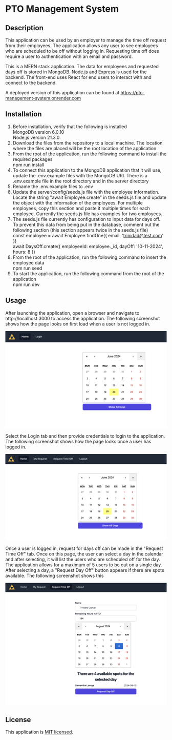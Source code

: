 # PTO Management System

## Description

This application can be used by an employer to manage the time off request from their employees.  The application allows any user to see employees who are scheduled to be off without logging in.  Requesting time off does require a user to authentication with an email and password.

This is a MERN stack application.  The data for employees and requested days off is stored in MongoDB.  Node.js and Express is used for the backend.  The front-end uses React for end users to interact with and connect to the backend.

A deployed version of this application can be found at https://pto-management-system.onrender.com

## Installation

1.  Before installation, verify that the following is installed
    <br />MongoDB version 6.0.10
    <br />Node.js version 21.3.0
2.  Download the files from the repository to a local machine.  The location where the files are placed will be the root location of the application
3.  From the root of the application, run the following command to install the required packages
    <br />npm run install
4.  To connect this application to the MongoDB application that it will use, update the .env.example files with the MongoDB URI.  There is a .env.example file in the root directory and in the server directory
5.  Rename the .env.example files to .env
6.  Update the server/config/seeds.js file with the employee information.  Locate the string "await Employee.create" in the seeds.js file and update the object with the information of the employees.  For multiple employees, copy this section and paste it multiple times for each employee.  Currently the seeds.js file has examples for two employees.
7.  The seeds.js file currently has configuration to input data for days off.  To prevent this data from being put in the database, comment out the following section (this section appears twice in the seeds.js file)
    <br />const employee = await Employee.findOne({ email: 'trinidad@test.com' })
    <br />await DaysOff.create({
        employeeId: employee._id,
        dayOff: '10-11-2024',
        hours: 8
    })
8.  From the root of the application, run the following command to insert the employee data
    <br />npm run seed
9.  To start the application, run the following command from the root of the application
    <br />npm run dev


## Usage

After launching the application, open a browser and navigate to http://localhost:3000 to access the application.  The following screenshot shows how the page looks on first load when a user is not logged in.

![home page with user logged out](assets/images/HomePageNoLogin.png)

Select the Login tab and then provide credentials to login to the application.  The following screenshot shows how the page looks once a user has logged in.

![home page with user logged in](assets/images/HomePageLoggedIn.png)

Once a user is logged in, request for days off can be made in the "Request Time Off" tab.  Once on this page, the user can select a day in the calendar and after selecting, it will list the users who are scheduled off for the day.  The application allows for a maximum of 5 users to be out on a single day.  After selecting a day, a "Request Day Off" button appears if there are spots available.  The following screenshot shows this

![request time off page](assets/images/RequestTimeOff.png)

## License

This application is [MIT licensed](./LICENSE).
